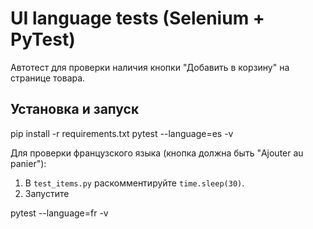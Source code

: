 # UI language tests (Selenium + PyTest)

Автотест для проверки наличия кнопки "Добавить в корзину" на странице товара.

## Установка и запуск

pip install -r requirements.txt
pytest --language=es -v

Для проверки французского языка (кнопка должна быть "Ajouter au panier"):
1. В `test_items.py` раскомментируйте `time.sleep(30)`.
2. Запустите

pytest --language=fr -v
```
